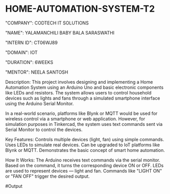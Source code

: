 # HOME-AUTOMATION-SYSTEM-T2

"COMPANY": CODTECH IT SOLUTIONS

"NAME": YALAMANCHILI BABY BALA SARASWATHI

"INTERN ID": CT06WJ89

"DOMAIN": IOT

"DURATION": 6WEEKS

"MENTOR": NEELA SANTOSH

Description:
 This project involves designing and implementing a Home Automation System using an Arduino Uno and basic electronic components like LEDs and resistors. The system allows users to control household devices such as lights and fans through a simulated smartphone interface using the Arduino Serial Monitor.

In a real-world scenario, platforms like Blynk or MQTT would be used for wireless control via a smartphone or web application. However, for simulation purposes in Tinkercad, the system uses text commands sent via Serial Monitor to control the devices.

Key Features:
Controls multiple devices (light, fan) using simple commands.
Uses LEDs to simulate real devices.
Can be upgraded to IoT platforms like Blynk or MQTT.
Demonstrates the basic concept of smart home automation.

How It Works:
The Arduino receives text commands via the serial monitor.
Based on the command, it turns the corresponding device ON or OFF.
LEDs are used to represent devices — light and fan.
Commands like "LIGHT ON" or "FAN OFF" trigger the desired output.

#Output
